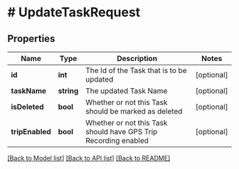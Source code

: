 # # UpdateTaskRequest

## Properties

Name | Type | Description | Notes
------------ | ------------- | ------------- | -------------
**id** | **int** | The Id of the Task that is to be updated | [optional]
**taskName** | **string** | The updated Task Name | [optional]
**isDeleted** | **bool** | Whether or not this Task should be marked as deleted | [optional]
**tripEnabled** | **bool** | Whether or not this Task should have GPS Trip Recording enabled | [optional]

[[Back to Model list]](../../README.md#models) [[Back to API list]](../../README.md#endpoints) [[Back to README]](../../README.md)
